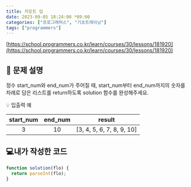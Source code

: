 ```yaml
---
title: 카운트 업
date: 2023-09-05 18:24:00 *09:00
categories: ["프로그래머스", "기초트레이닝"]
tags: ["programmers"]
---
```


[https://school.programmers.co.kr/learn/courses/30/lessons/181920](https://school.programmers.co.kr/learn/courses/30/lessons/181920)

## 📔 문제 설명

정수 start_num와 end_num가 주어질 때, start_num부터 end_num까지의 숫자를 차례로 담은 리스트를 return하도록 solution 함수를 완성해주세요.

💡 입출력 예

| start_num | end_num |          result           |
| :-------: | :-----: | :-----------------------: |
|     3     |   10    | [3, 4, 5, 6, 7, 8, 9, 10] |

## 💻내가 작성한 코드

```js
function solution(flo) {
  return parseInt(flo);
}
```

